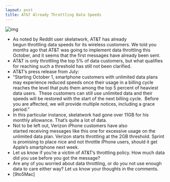 ```yaml
---
layout: post
title: AT&T Already Throttling Data Speeds
---
```

![img](http://media.idownloadblog.com/wp-content/uploads/2011/09/x7y61-e1317356082414.jpeg)
* As noted by Reddit user skelatwork, AT&T has already begun throttling data speeds for its wireless customers. We told you months ago that AT&T was going to implement data throttling this October, and it seems that the first messages have already been sent.
* AT&T is only throttling the top 5% of data customers, but what qualifies for reaching such a threshold has still not been clarified.
* AT&T’s press release from July:
* “Starting October 1, smartphone customers with unlimited data plans may experience reduced speeds once their usage in a billing cycle reaches the level that puts them among the top 5 percent of heaviest data users.  These customers can still use unlimited data and their speeds will be restored with the start of the next billing cycle.  Before you are affected, we will provide multiple notices, including a grace period.”
* In this particular instance, skelatwork had gone over 11GB for his monthly allowance. That’s quite a lot of data.
* Not to be left out, Verizon iPhone customers have also started receiving messages like this one for excessive usage on the unlimited data plan. Verizon starts throttling at the 2GB threshold. Sprint is promising to place nice and not throttle iPhone users, should it get Apple’s smartphone next week.
* Let us know if you’re a victim of AT&T’s throttling policy. How much data did you use before you got the message?
* Are any of you worried about data throttling, or do you not use enough data to care either way? Let us know your thoughts in the comments.
* [9to5Mac]

